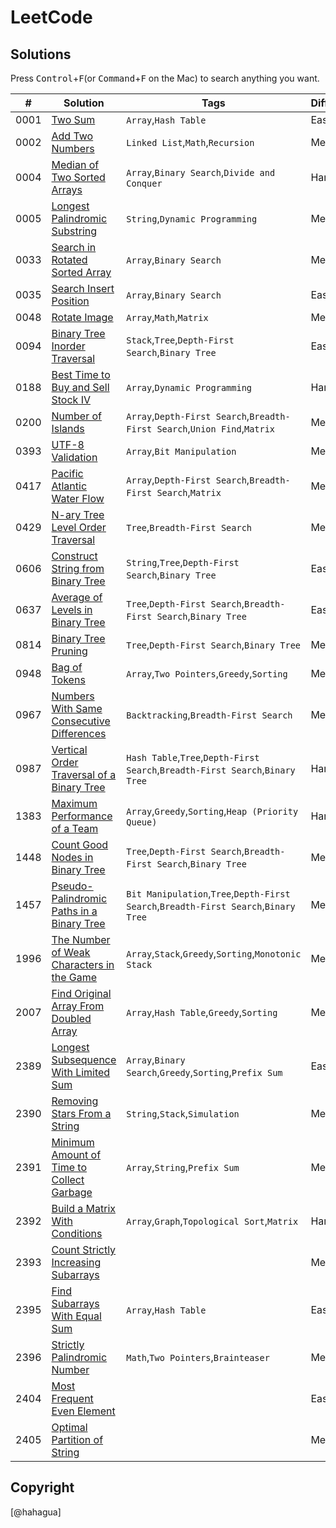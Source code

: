# LeetCode

## Solutions

Press <kbd>Control</kbd>+<kbd>F</kbd>(or <kbd>Command</kbd>+<kbd>F</kbd> on the Mac) to search anything you want.


|  #  |  Solution  |  Tags  |  Difficulty  |  Remark |
| --- | --- | --- | --- | --- |
|  0001  |  [Two Sum](./_0000_0099/_0001_TwoSum/README.md)  |  `Array`,`Hash Table`  |  Easy  |    |
|  0002  |  [Add Two Numbers](../LCQuestions/solutions/_0000_0099/_0002_AddTwoNumbers/README.md)  |  `Linked List`,`Math`,`Recursion`  |  Medium  |    |
|  0004  |  [Median of Two Sorted Arrays](../LCQuestions/solutions/_0000_0099/_0004_MedianOfTwoSortedArrays/README.md)  |  `Array`,`Binary Search`,`Divide and Conquer`  |  Hard  |    |
|  0005  |  [Longest Palindromic Substring](../LCQuestions/solutions/_0000_0099/_0005_LongestPalindromicSubstring/README.md)  |  `String`,`Dynamic Programming`  |  Medium  |    |
|  0033  |  [Search in Rotated Sorted Array](../../../LCQuestions/solutions/_0000_0099/_0033_SearchInRotatedSortedArray/README.md)  |  `Array`,`Binary Search`  |  Medium  |    |
|  0035  |  [Search Insert Position](./_0000_0099/_0035_SearchInsertPosition/README.md)  |  `Array`,`Binary Search`  |  Easy  |    |
|  0048  |  [Rotate Image](./_0000_0099/_0048_RotateImage/README.md)  |  `Array`,`Math`,`Matrix`  |  Medium  |    |
|  0094  |  [Binary Tree Inorder Traversal](./_0000_0099/_0094_BinaryTreeInorderTraversal/README.md)  |  `Stack`,`Tree`,`Depth-First Search`,`Binary Tree`  |  Easy  |    |
|  0188  |  [Best Time to Buy and Sell Stock IV](./_0100_0199/_0188_BestTimeToBuyAndSellStockIv/README.md)  |  `Array`,`Dynamic Programming`  |  Hard  |    |
|  0200  |  [Number of Islands](../../../LCQuestions/solutions/_0200_0299/_0200_NumberOfIslands/README.md)  |  `Array`,`Depth-First Search`,`Breadth-First Search`,`Union Find`,`Matrix`  |  Medium  |    |
|  0393  |  [UTF-8 Validation](./_0300_0399/_0393_Utf-8Validation/README.md)  |  `Array`,`Bit Manipulation`  |  Medium  |    |
|  0417  |  [Pacific Atlantic Water Flow](./_0400_0499/_0417_PacificAtlanticWaterFlow/README.md)  |  `Array`,`Depth-First Search`,`Breadth-First Search`,`Matrix`  |  Medium  |    |
|  0429  |  [N-ary Tree Level Order Traversal](./_0400_0499/_0429_N-aryTreeLevelOrderTraversal/README.md)  |  `Tree`,`Breadth-First Search`  |  Medium  |    |
|  0606  |  [Construct String from Binary Tree](./_0600_0699/_0606_ConstructStringFromBinaryTree/README.md)  |  `String`,`Tree`,`Depth-First Search`,`Binary Tree`  |  Easy  |    |
|  0637  |  [Average of Levels in Binary Tree](./_0600_0699/_0637_AverageOfLevelsInBinaryTree/README.md)  |  `Tree`,`Depth-First Search`,`Breadth-First Search`,`Binary Tree`  |  Easy  |    |
|  0814  |  [Binary Tree Pruning](./_0800_0899/_0814_BinaryTreePruning/README.md)  |  `Tree`,`Depth-First Search`,`Binary Tree`  |  Medium  |    |
|  0948  |  [Bag of Tokens](./_0900_0999/_0948_BagOfTokens/README.md)  |  `Array`,`Two Pointers`,`Greedy`,`Sorting`  |  Medium  |    |
|  0967  |  [Numbers With Same Consecutive Differences](./_0900_0999/_0967_NumbersWithSameConsecutiveDifferences/README.md)  |  `Backtracking`,`Breadth-First Search`  |  Medium  |    |
|  0987  |  [Vertical Order Traversal of a Binary Tree](./_0900_0999/_0987_VerticalOrderTraversalOfABinaryTree/README.md)  |  `Hash Table`,`Tree`,`Depth-First Search`,`Breadth-First Search`,`Binary Tree`  |  Hard  |    |
|  1383  |  [Maximum Performance of a Team](./_1300_1399/_1383_MaximumPerformanceOfATeam/README.md)  |  `Array`,`Greedy`,`Sorting`,`Heap (Priority Queue)`  |  Hard  |    |
|  1448  |  [Count Good Nodes in Binary Tree](./_1400_1499/_1448_CountGoodNodesInBinaryTree/README.md)  |  `Tree`,`Depth-First Search`,`Breadth-First Search`,`Binary Tree`  |  Medium  |    |
|  1457  |  [Pseudo-Palindromic Paths in a Binary Tree](./_1400_1499/_1457_Pseudo-palindromicPathsInABinaryTree/README.md)  |  `Bit Manipulation`,`Tree`,`Depth-First Search`,`Breadth-First Search`,`Binary Tree`  |  Medium  |    |
|  1996  |  [The Number of Weak Characters in the Game](./_1900_1999/_1996_TheNumberOfWeakCharactersInTheGame/README.md)  |  `Array`,`Stack`,`Greedy`,`Sorting`,`Monotonic Stack`  |  Medium  |    |
|  2007  |  [Find Original Array From Doubled Array](./_2000_2099/_2007_FindOriginalArrayFromDoubledArray/README.md)  |  `Array`,`Hash Table`,`Greedy`,`Sorting`  |  Medium  |    |
|  2389  |  [Longest Subsequence With Limited Sum](./_2300_2399/_2389_LongestSubsequenceWithLimitedSum/README.md)  |  `Array`,`Binary Search`,`Greedy`,`Sorting`,`Prefix Sum`  |  Easy  |    |
|  2390  |  [Removing Stars From a String](./_2300_2399/_2390_RemovingStarsFromAString/README.md)  |  `String`,`Stack`,`Simulation`  |  Medium  |    |
|  2391  |  [Minimum Amount of Time to Collect Garbage](./_2300_2399/_2391_MinimumAmountOfTimeToCollectGarbage/README.md)  |  `Array`,`String`,`Prefix Sum`  |  Medium  |    |
|  2392  |  [Build a Matrix With Conditions](./_2300_2399/_2392_BuildAMatrixWithConditions/README.md)  |  `Array`,`Graph`,`Topological Sort`,`Matrix`  |  Hard  |    |
|  2393  |  [Count Strictly Increasing Subarrays](./_2300_2399/_2393_CountStrictlyIncreasingSubarrays/README.md)  |    |  Medium  |  🔒  |
|  2395  |  [Find Subarrays With Equal Sum](./_2300_2399/_2395_FindSubarraysWithEqualSum/README.md)  |  `Array`,`Hash Table`  |  Easy  |    |
|  2396  |  [Strictly Palindromic Number](./_2300_2399/_2396_StrictlyPalindromicNumber/README.md)  |  `Math`,`Two Pointers`,`Brainteaser`  |  Medium  |    |
|  2404  |  [Most Frequent Even Element](./_2400_2499/_2404_MostFrequentEvenElement/README.md)  |    |  Easy  |    |
|  2405  |  [Optimal Partition of String](./_2400_2499/_2405_OptimalPartitionOfString/README.md)  |    |  Medium  |    |

## Copyright

[@hahagua]